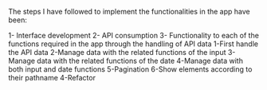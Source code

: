 
The steps I have followed to implement the functionalities in the app have been:

1- Interface development
2- API consumption
3- Functionality to each of the functions required in the app through the handling of API data
     1-First handle the API data
     2-Manage data with the related functions of the input
     3-Manage data with the related functions of the date
     4-Manage data with both input and date functions
     5-Pagination
     6-Show elements according to their pathname
4-Refactor 